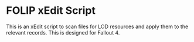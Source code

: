 # FOLIP xEdit Script

This is an xEdit script to scan files for LOD resources and apply them to the relevant records. This is designed for Fallout 4.
